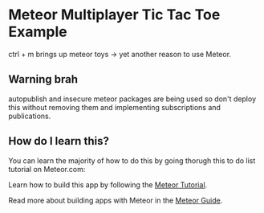 # Meteor Multiplayer Tic Tac Toe Example

ctrl + m brings up meteor toys -> yet another reason to use Meteor.

## Warning brah

autopublish and insecure meteor packages are being used so don't deploy this without removing them and implementing subscriptions and publications.

## How do I learn this?

You can learn the majority of how to do this by going thorugh this to do list tutorial on Meteor.com:

Learn how to build this app by following the [Meteor Tutorial](http://www.meteor.com/install).

Read more about building apps with Meteor in the [Meteor Guide](http://guide.meteor.com).
